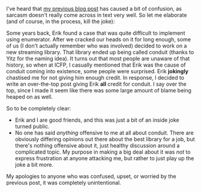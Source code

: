 I've heard that [my previous blog
post](http://www.yesodweb.com/blog/2014/09/misassigned-credit-for-conduit) has
caused a bit of confusion, as sarcasm doesn't really come across in text very
well. So let me elaborate (and of course, in the process, kill the joke):

Some years back, Erik found a case that was quite difficult to implement using
enumerator. After we cracked our heads on it for long enough, some of us (I
don't actually remember who was involved) decided to work on a new streaming
library. That library ended up being called conduit (thanks to Yitz for the
naming idea). It turns out that most people are unaware of that history, so
when at ICFP, I casually mentioned that Erik was the cause of conduit coming
into existence, some people were surprised. Erik **jokingly** chastised me for
not giving him enough credit. In response, I decided to write an over-the-top
post giving Erik **all** credit for conduit. I say over the top, since I made
it seem like there was some large amount of blame being heaped on as well.

So to be completely clear:

* Erik and I are good friends, and this was just a bit of an inside joke turned public.
* No one has said *anything* offensive to me at all about conduit. There are obviously differing opinions out there about the best library for a job, but there's nothing offensive about it, just healthy discussion around a complicated topic. My purpose in making a big deal about it was *not* to express frustration at anyone attacking me, but rather to just play up the joke a bit more.

My apologies to anyone who was confused, upset, or worried by the previous
post, it was completely unintentional.

